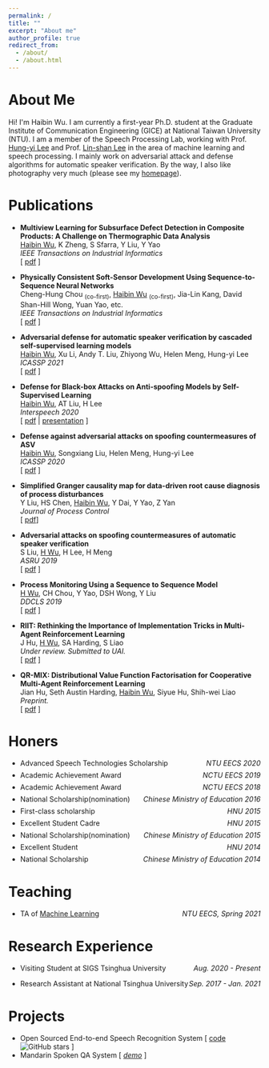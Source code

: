 ```yaml
---
permalink: /
title: ""
excerpt: "About me"
author_profile: true
redirect_from: 
  - /about/
  - /about.html
---
```



# About Me

Hi! I'm Haibin Wu. I am currently a first-year Ph.D. student at the Graduate Institute of Communication Engineering (GICE) at National Taiwan University (NTU). I am a member of the Speech Processing Lab, working with Prof. [Hung-yi Lee](http://speech.ee.ntu.edu.tw/~tlkagk/) and Prof. [Lin-shan Lee](http://speech.ee.ntu.edu.tw/previous_version/lslNew.htm) in the area of machine learning and speech processing. I mainly work on adversarial attack and defense algorithms for automatic speaker verification. By the way, I also like photography very much (please see my [homepage](https://www.mepai.me/frankwu)).

<!-- 
[Publications](#publications) / [Teaching](#teaching) / [Honors](#honors) / [Side Projects](#projects) / [CV](files/cv.pdf)
-->
<!-- 
/ [Talks](#Talks) 
-->

# Publications

- **Multiview Learning for Subsurface Defect Detection in Composite Products: A Challenge on Thermographic Data Analysis**<br/>
    <u>Haibin Wu</u>, K Zheng, S Sfarra, Y Liu, Y Yao<br/>
    *IEEE Transactions on Industrial Informatics*<br/>
    [ [pdf](https://ieeexplore.ieee.org/stamp/stamp.jsp?tp=&arnumber=8949715) ]

- **Physically Consistent Soft-Sensor Development Using Sequence-to-Sequence Neural Networks**<br/>
    Cheng-Hung Chou <sub>(co-first)</sub>, <u>Haibin Wu</u> <sub>(co-first)</sub>, Jia-Lin Kang, David Shan-Hill Wong, Yuan Yao, etc.<br/>
    *IEEE Transactions on Industrial Informatics*<br/>
    [ [pdf](https://ieeexplore.ieee.org/stamp/stamp.jsp?tp=&arnumber=8894501) ]
    
- **Adversarial defense for automatic speaker verification by cascaded self-supervised learning models**<br/>
    <u>Haibin Wu</u>, Xu Li, Andy T. Liu, Zhiyong Wu, Helen Meng, Hung-yi Lee<br/>
    *ICASSP 2021*<br/>
    [ [pdf](https://arxiv.org/pdf/2102.07047.pdf) ]
    
- **Defense for Black-box Attacks on Anti-spoofing Models by Self-Supervised Learning**<br/>
    <u>Haibin Wu</u>, AT Liu, H Lee<br/>
    *Interspeech 2020*<br/>
    [ [pdf](https://arxiv.org/pdf/2006.03214.pdf) | [presentation](https://www.youtube.com/watch?v=k81atCYWpzg&t=666s) ]

<!-- 
- **End-to-end Whispered Speech Recognition with Frequency-weighted Approaches and Layer-wise Transfer Learning**<br/>
    Heng-Jui Chang, <u>Alexander H. Liu</u>, Hung-yi Lee, Lin-shan Lee<br/>
    *SLT 2021*<br/>
    [ [pdf](https://arxiv.org/abs/2005.01972) ]
-->

- **Defense against adversarial attacks on spoofing countermeasures of ASV**<br/>
    <u>Haibin Wu</u>, Songxiang Liu, Helen Meng, Hung-yi Lee<br/>
    *ICASSP 2020*<br/>
    [ [pdf](https://ieeexplore.ieee.org/stamp/stamp.jsp?tp=&arnumber=9053643) ]


- **Simplified Granger causality map for data-driven root cause diagnosis of process disturbances**<br/>
    Y Liu, HS Chen, <u>Haibin Wu</u>, Y Dai, Y Yao, Z Yan<br/>
    *Journal of Process Control*<br/>
    [ [pdf](https://www.sciencedirect.com/science/article/pii/S0959152420302912)]
    
- **Adversarial attacks on spoofing countermeasures of automatic speaker verification**<br/>
    S Liu, <u>H Wu</u>, H Lee, H Meng<br/>
    *ASRU 2019*<br/>
    [ [pdf](https://ieeexplore.ieee.org/stamp/stamp.jsp?tp=&arnumber=9003763) ]
    
- **Process Monitoring Using a Sequence to Sequence Model**<br/>
    <u>H Wu</u>, CH Chou, Y Yao, DSH Wong, Y Liu<br/>
    *DDCLS 2019*<br/>
    [ [pdf](https://ieeexplore.ieee.org/stamp/stamp.jsp?tp=&arnumber=8908933) ]
    
- **RIIT: Rethinking the Importance of Implementation Tricks in Multi-Agent Reinforcement Learning**<br/>
    J Hu, <u>H Wu</u>, SA Harding, S Liao<br/>
    *Under review. Submitted to UAI.*<br/>
    [ [pdf](https://arxiv.org/pdf/2102.03479.pdf) ]

- **QR-MIX: Distributional Value Function Factorisation for Cooperative Multi-Agent Reinforcement Learning**<br/>
    Jian Hu, Seth Austin Harding, <u>Haibin Wu</u>, Siyue Hu, Shih-wei Liao<br/>
    *Preprint.*<br/>
    [ [pdf](https://arxiv.org/abs/2009.04197) ]


# Honers
- <p style="display: flex; flex-direction: row; justify-content: space-between; margin: 0 0 0.5em;"><span style="flex: 0 0 auto">Advanced Speech Technologies Scholarship</span> <span style="flex:  0 0 auto"><i>NTU EECS 2020</i></span></p>
- <p style="display: flex; flex-direction: row; justify-content: space-between; margin: 0 0 0.5em;"><span style="flex: 0 0 auto">Academic Achievement Award</span> <span style="flex:  0 0 auto"><i>NCTU EECS 2019</i></span></p>
- <p style="display: flex; flex-direction: row; justify-content: space-between; margin: 0 0 0.5em;"><span style="flex: 0 0 auto">Academic Achievement Award</span> <span style="flex:  0 0 auto"><i>NCTU EECS 2018</i></span></p>
- <p style="display: flex; flex-direction: row; justify-content: space-between; margin: 0 0 0.5em;"><span style="flex: 0 0 auto">National Scholarship(nomination)</span> <span style="flex:  0 0 auto"><i>Chinese Ministry of Education 2016</i></span></p>
- <p style="display: flex; flex-direction: row; justify-content: space-between; margin: 0 0 0.5em;"><span style="flex: 0 0 auto">First-class scholarship</span> <span style="flex:  0 0 auto"><i>HNU 2015</i></span></p>
- <p style="display: flex; flex-direction: row; justify-content: space-between; margin: 0 0 0.5em;"><span style="flex: 0 0 auto">Excellent Student Cadre</span> <span style="flex:  0 0 auto"><i>HNU 2015</i></span></p>
- <p style="display: flex; flex-direction: row; justify-content: space-between; margin: 0 0 0.5em;"><span style="flex: 0 0 auto">National Scholarship(nomination)</span> <span style="flex:  0 0 auto"><i>Chinese Ministry of Education 2015</i></span></p>
- <p style="display: flex; flex-direction: row; justify-content: space-between; margin: 0 0 0.5em;"><span style="flex: 0 0 auto">Excellent Student</span> <span style="flex:  0 0 auto"><i>HNU 2014</i></span></p>
- <p style="display: flex; flex-direction: row; justify-content: space-between; margin: 0 0 0.5em;"><span style="flex: 0 0 auto">National Scholarship</span> <span style="flex:  0 0 auto"><i>Chinese Ministry of Education 2014</i></span></p>

# Teaching

- <p style="display: flex; flex-direction: row; justify-content: space-between; margin: 0 0 0.5em;"><span style="flex: 0 0 auto">TA of <a href="https://www.youtube.com/watch?v=Ye018rCVvOo&list=PLJV_el3uVTsMhtt7_Y6sgTHGHp1Vb2P2J/">Machine Learning</a></span> <span style="flex:  0 0 auto"><i>NTU EECS, Spring 2021</i></span></p>

# Research Experience
- <p style="display: flex; flex-direction: row; justify-content: space-between; margin: 0 0 0.5em;"><span style="flex: 0 0 auto">Visiting Student at SIGS Tsinghua University</span> <span style="flex:  0 0 auto"><i>Aug. 2020 - Present</i></span></p>

<!-- 
- <p style="display: flex; flex-direction: row; justify-content: space-between; margin: 0 0 0.5em;"><span style="flex: 0 0 auto">Intern at Tencent</span> <span style="flex:  0 0 auto"><i>Jan. 2021 - Present</i></span></p>
-->

- <p style="display: flex; flex-direction: row; justify-content: space-between; margin: 0 0 0.5em;"><span style="flex: 0 0 auto">Research Assistant at National Tsinghua University</span> <span style="flex:  0 0 auto"><i>Sep. 2017 - Jan. 2021</i></span></p>

# Projects

- Open Sourced End-to-end Speech Recognition System [ [code](https://github.com/Alexander-H-Liu/End-to-end-ASR-Pytorch) ![GitHub stars](https://img.shields.io/github/stars/Alexander-H-Liu/End-to-end-ASR-Pytorch?style=social&label=Star&maxAge=2592000) ]
- Mandarin Spoken QA System [ *[demo](http://deeplearning.website:8080/?fbclid=IwAR1G6mdk34Q9vA29KhKyn7AFNblR2iV3c2N21H7AbKXS9EN9VuFgO8vIrBE)* ]
